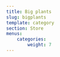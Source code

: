 ```yaml
---
title: Big plants
slug: bigplants
template: category
section: Store
menus:
    categories:
        weight: 7
---
```

